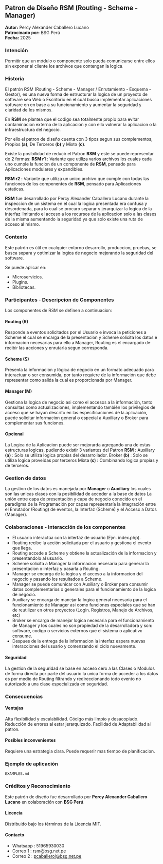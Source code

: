 ## Patron de Diseño RSM (Routing - Scheme - Manager)

**Autor:** Percy Alexander Caballero Lucano  
**Patrocinado por:** BSG Perú  
**Fecha:** 2025

### Intención
Permitir que un módulo o componente solo pueda comunicarse entre ellos sin exponer al cliente los archivos que contengan la logica.

### Historia
El patrón RSM (Routing - Scheme - Manager / Enrutamiento - Esquema - Gestor), es una nueva forma de estructurar la logica de un proyecto de software sea Web o Escritorio en el cual busca implementar aplicaciones software en en base a su funcionamiento y aumentar la seguridad y claridad de los mismos.​

En **RSM** se plantea que el codigo sea totalmente propio para evitar contaminacion externa de la aplicacion y con ello vulnerar la aplicacion o la infraestructura del negocio.

Por ello el patron de diseño cuenta con 3 tipos segun sus complementos, Propios **(a)**, De Terceros **(b)** y Mixto **(c)**.

Existe la posibilidad de reducir el Patron **RSM** y este se puede representar de 2 formas:
**RSM r1** : Variante que utiliza varios archivos los cuales cada uno cumple la funcion de un componente de **RSM**, pensado para Aplicaciones modulares y expandibles.

**RSM r2** : Variante que utiliza un unico archivo que cumple con todas las funciones de los componentes de **RSM**, pensado para Aplicaciones estaticas.

**RSM** fue desarrollado por Percy Alexander Caballero Lucano durante la inspeccion de un sistema en el cual la logica presentada era confusa y desordenada, para lo cual se procuro separar y jerarquizar la logica de la interfaz limitando el acceso a los recursos de la aplicacion solo a las clases de la misma aumentando la seguridad ya que solo existe una ruta de acceso al mismo. 

### Contexto

Este patrón es útil en cualquier entorno desarrollo, produccion, pruebas, se busca separa y optimizar la logica de negocio mejorando la seguridad del software.

Se puede aplicar en:
- Microservicios.
- Plugins.
- Bibliotecas.

### Participantes - Descripcion de Componentes
Los componentes de RSM se definen a continuacion:

#### Routing (R)
Responde a eventos solicitados por el Usuario e invoca la peticiones a Scheme el cual se encarga de la presentacion y Scheme solicita los datos e informacion necesarias para ello a Manager, Routing es el encargado de recibir las acciones y enrutarla segun corresponda.

#### Scheme (S)
Presenta la información y lógica de negocio en un formato adecuado para interactuar o ser consumida, por tanto requiere de la información que debe representar como salida la cual es proporcionada por Manager.

#### Manager (M)
Gestiona la logica de negocio asi como el accesos a la información, tanto consultas como actualizaciones, implementando también los privilegios de acceso que se hayan descrito en las especificaciones de la aplicación, puede solicitar informacion general o especial a Auxiliary o Broker para complementar sus funciones.

#### Opcional
La Logica de la Aplicacion puede ser mejorarda agregando una de estas estructuras logicas, pudiendo existir 3 variantes del Patron **RSM** :
Auxiliary **(a)** : Solo se utiliza logica propias del desarrollador.
Broker **(b)** : Solo se utiliza logica proveidas por terceros
Mixta **(c)** : Combinando logica propias y de terceros.

### Gestion de datos
La gestion de los datos es manejada por **Manager** o **Auxiliary** los cuales son las unicas clases con la posibilidad de acceder a la base de datos
La unión entre capa de presentación y capa de negocio conocido en el paradigma de la Programación por capas representaría la integración entre el Enrutador (Routing) de eventos, la Interfaz (Scheme) y el Acceso a Datos (Manager).

### Colaboraciones - Interacción de los componentes
- El usuario interactúa con la interfaz de usuario (Ejm. index.php).
- Routing recibe la acción solicitada por el usuario y gestiona el evento que llega.
- Routing accede a Scheme y obtiene la actualización de la informacion y presentandolo al usuario.
- Scheme solicita a Manager la informacion necesaria para generar la presentacion o interfaz y pasarla a Routing.
- Manager se encarga de la logica y el acceso a la informacion del negocio y pasando los resultados a Scheme.
- Manager se puede comunicar con Auxiliary o Broker para consumir datos complementarios o generales para el funcionamiento de la logica de negocio.
- Auxiliary se encarga de manejar la logica general necesaria para el funcionamiento de Manager asi como funciones especiales que se han de reutilizar en otros proyectos (Login. Registros, Manejo de Archivos, etc)
- Broker se encarga de manejar logica necesaria para el funcionamiento de Manager y los cuales no son propiedad de la desarrolladora y son: software, codigo o servicios externos que el sistema o aplicativo consume.
- Despues de la entrega de la informacion la interfaz espera nuevas interacciones del usuario y comenzando el ciclo nuevamente.

#### Seguridad
La gestion de la seguridad se base en acceso cero a las Clases o Modulos de forma directa por parte del usuario la unica forma de acceder a los datos es por medio de Routing filtrando y redireccionando todo evento no autorizado a una clase especializada en seguridad.

### Consecuencias
#### Ventajas
Alta flexibilidad y escalabilidad.
Código más limpio y desacoplado.
Reducción de errores al estar jerarquizado.
Facilidad de Adaptabilidad al patron.

#### Posibles inconvenientes
Requiere una estrategia clara.
Puede requerir mas tiempo de planificacion.

### Ejemplo de aplicación

`EXAMPLES.md`

### Créditos y Reconocimiento

Este patrón de diseño fue desarrollado por **Percy Alexander Caballero Lucano** en colaboración con **BSG Perú**.

#### Licencia
Distribuido bajo los términos de la Licencia MIT.

#### Contacto
- Whatsapp  :   51965930030
- Correo 1  :   rsm@bsg.net.pe
- Correo 2  :   pcaballerol@bsg.net.pe
